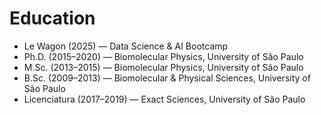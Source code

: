 # Education

- Le Wagon (2025) — Data Science & AI Bootcamp
- Ph.D. (2015–2020) — Biomolecular Physics, University of São Paulo
- M.Sc. (2013–2015) — Biomolecular Physics, University of São Paulo
- B.Sc. (2009–2013) — Biomolecular & Physical Sciences, University of São Paulo
- Licenciatura (2017–2019) — Exact Sciences, University of São Paulo
